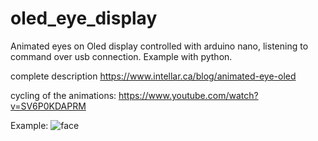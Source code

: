 # oled_eye_display
Animated eyes on Oled display controlled with arduino nano, listening to command over usb connection.  Example with python.

complete description
  https://www.intellar.ca/blog/animated-eye-oled
  
cycling of the animations:
  https://www.youtube.com/watch?v=SV6P0KDAPRM

Example:
![face](https://github.com/intellar/oled_eye_display/assets/120540765/df08cd13-18a7-4cb7-ba06-3e5da848b927)







